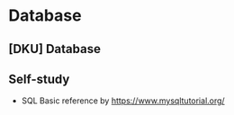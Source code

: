 # Database
## [DKU] Database 

## Self-study
+ SQL Basic reference by https://www.mysqltutorial.org/
